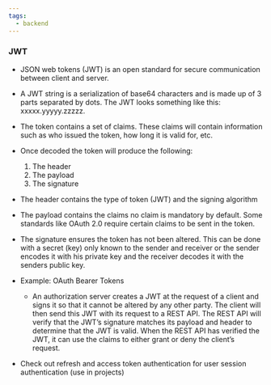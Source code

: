 ```yaml
---
tags:
  - backend
---
```

### JWT
- JSON web tokens (JWT) is an open standard for secure communication between client and server.
- A JWT string is a serialization of base64 characters and is made up of 3 parts separated by dots. The JWT looks something like this: xxxxx.yyyyy.zzzzz.
- The token contains a set of claims. These claims will contain information such as who issued the token, how long it is valid for, etc.
- Once decoded the token will produce the following:
	1. The header
	2. The payload
	3. The signature
- The header contains the type of token (JWT) and the signing algorithm
- The payload contains the claims no claim is mandatory by default. Some standards like OAuth 2.0 require certain claims to be sent in the token.
- The signature ensures the token has not been altered. This can be done with a secret (key) only known to the sender and receiver or the sender encodes it with his private key and the receiver decodes it with the senders public key.
- Example: OAuth Bearer Tokens
	- An authorization server creates a JWT at the request of a client and signs it so that it cannot be altered by any other party. The client will then send this JWT with its request to a REST API. The REST API will verify that the JWT’s signature matches its payload and header to determine that the JWT is valid. When the REST API has verified the JWT, it can use the claims to either grant or deny the client’s request.

- Check out refresh and access token authentication for user session authentication (use in projects)